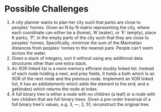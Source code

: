 # Possible Challenges

1. A city planner wants to plan her city such that parks are close to peoples' homes. Given an N by N matrix representing the city, where each coordinate can either be a (home), W (water), or 'E' (empty), place K parks, 'P', in the empty parts of the city such that they are close to peoples' homes. Specifically, minimize the sum of the Manhattan distances from peoples' homes to the nearest park. People can't swim across the water.
2. Given a stack of integers, sort it without using any additional data structures other than one extra stack.
3. An XOR linked list is a more memory efficient doubly linked list. Instead of each node holding a next, and prey fields, It holds a both which Is an XOR of the next node and the previous node. Implement an XOR linked list; It has an add(element) which adds the element to the end, and a get(index) which returns the node at index.
4. A full binary tree is either a node with no children (a leaf) or a node with two children that are full binary trees. Given a pre-order traversal of a full binary tree's values, e.g. 3, —, 2, 51, reconstruct the original tree.

